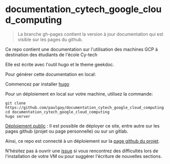 # documentation_cytech_google_cloud_computing

> La branche gh-pages contient la version à jour documentation qui est visible sur les pages du github.

Ce repo contient une documentation sur l'utilisation des machines GCP à destination des étudiants de l'école Cy-tech

Elle est écrite avec l'outil hugo et le theme geekdoc. 

Pour générer cette documentation en local: 

Commencez par installer [hugo](https://gohugo.io/)

Pour un déploiement en local sur votre machine, utilisez la commande:
```
git clone https://github.com/paulgay/documentation_cytech_google_cloud_computing.git
cd documentation_cytech_google_cloud_computing
hugo server
```
[Déploiement public](https://gohugo.io/hosting-and-deployment/) : Il est possible de déployer ce site, entre autre sur les pages github (projet ou page personnelle) ou sur un gitlab. 

Ainsi, ce repo est connecté à un déploiement sur la [page github du projet](https://paulgay.github.io/documentation_cytech_google_cloud_computing/).

N'hésitez pas à ouvrir une [issue](https://github.com/paulgay/documentation_cytech_google_cloud_computing/issues) si vous rencontrez des difficultés lors de l'installation de votre VM ou pour suggérer l'écriture de nouvelles sections.

